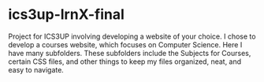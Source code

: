 # ics3up-lrnX-final
Project for ICS3UP involving developing a website of your choice. I chose to develop a courses website, which focuses on Computer Science. Here I have many subfolders.
These subfolders include the Subjects for Courses, certain CSS files, and other things to keep my files organized, neat, and easy to navigate.
